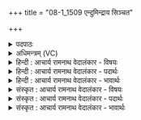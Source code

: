 +++
title = "08-1_1509 एन्दुमिन्द्राय सिञ्चत"

+++
<details><summary>पदपाठः</summary>

आ꣢। इ꣡न्दु꣢꣯म्। इ꣡न्द्रा꣢꣯य। सि꣣ञ्चत। पि꣡बा꣢꣯ति। सो꣣म्य꣢म्। म꣡धु꣢꣯। प्र। रा꣡धा꣢꣯ꣳसि। चो꣣दयते। महित्वना꣢। १५०९।
</details>

<details><summary>अधिमन्त्रम् (VC)</summary>

- इन्द्रः
- विश्वमना वैयश्वः
- उष्णिक्
- ऋषभः
</details>

<details><summary>हिन्दी : आचार्य रामनाथ वेदालंकार - विषयः</summary>

प्रथम ऋचा में पूर्वार्चिक के ३८६ क्रमाङ्क पर इन्द्र शब्द से परमात्मा का ग्रहण किया गया था। यहाँ जीवात्मा का ग्रहण करते हैं।
</details>

<details><summary>हिन्दी : आचार्य रामनाथ वेदालंकार - पदार्थः</summary>

पदार्थान्वयभाषाः -  हे साथियो ! तुम (इन्द्राय) अपने अन्तरात्मा के लिए (इन्द्रम्) सराबोर करनेवाले ब्रह्मानन्द-रस को (आ सिञ्चत) प्रवाहित करो। वह अन्तरात्मा (सोम्यम्) शान्तिकारी (मधु) उस मधुर ब्रह्मानन्द-रस को (पिबाति) पिये। पिया हुआ वह ब्रह्मानन्द-रस (महित्वना) अपनी महिमा से (राधांसि) ऐश्वर्यों को (प्रचोदयते) प्रेरित करे ॥१॥
</details>

<details><summary>हिन्दी : आचार्य रामनाथ वेदालंकार - भावार्थः</summary>

भावार्थभाषाः -  परमात्मा के पास से बहता हुआ आनन्द-रस जीवात्मा से पान किये जाने पर बहुत कल्याणकारी होता है ॥१॥
</details>

<details><summary>संस्कृत : आचार्य रामनाथ वेदालंकार - विषयः</summary>

तत्र प्रथमायामृचि पूर्वार्चिके ३८६ क्रमाङ्के इन्द्रशब्देन परमात्मा गृहीतः। अत्र जीवात्मा गृह्यते।
</details>

<details><summary>संस्कृत : आचार्य रामनाथ वेदालंकार - पदार्थः</summary>

पदार्थान्वयभाषाः -  हे सखायः ! यूयम् (इन्द्राय) स्वकीयाय अन्तरात्मने (इन्दुम्) क्लेदकं ब्रह्मानन्दरसम् (आ सिञ्चत) क्षारयत। सः (सोम्यम्) शान्तिकरम् (मधु) मधुरं तं ब्रह्मानन्दरसम् (पिबाति) पिबतु। पीतः स ब्रह्मानन्दरसः (महित्वना) स्वमहिम्ना (राधांसि) ऐश्वर्याणि (प्र चोदयते) प्रेरयतु ॥१॥
</details>

<details><summary>संस्कृत : आचार्य रामनाथ वेदालंकार - भावार्थः</summary>

भावार्थभाषाः -  परमात्मनः सकाशात् प्रवहन्नानन्दरसः जीवात्मना पीतो बहुकल्याणकरो जायते ॥१॥
</details>